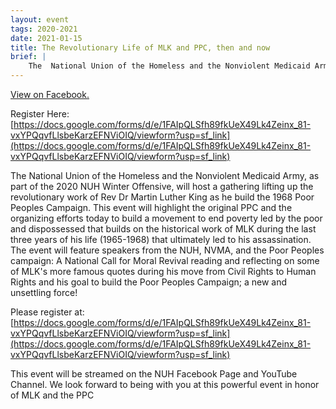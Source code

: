 ```yaml
---
layout: event
tags: 2020-2021
date: 2021-01-15
title: The Revolutionary Life of MLK and PPC, then and now
brief: |
    The  National Union of the Homeless and the Nonviolent Medicaid Army, as part of the 2020 NUH Winter Offensive, will host a gathering lifting up the revolutionary work of Rev Dr Martin Luther King as he build the 1968 Poor Peoples Campaign.
---
```


[View on Facebook.](https://www.facebook.com/events/2876474612672586/)

Register Here: [https://docs.google.com/forms/d/e/1FAIpQLSfh89fkUeX49Lk4Zeinx_81-vxYPQqvfLlsbeKarzEFNViOIQ/viewform?usp=sf_link](https://docs.google.com/forms/d/e/1FAIpQLSfh89fkUeX49Lk4Zeinx_81-vxYPQqvfLlsbeKarzEFNViOIQ/viewform?usp=sf_link)

The  National Union of the Homeless and the Nonviolent Medicaid Army, as part of the 2020 NUH Winter Offensive, will host a gathering lifting up the revolutionary work of Rev Dr Martin Luther King as he build the 1968 Poor Peoples Campaign. This event will highlight the original PPC and the organizing efforts today to build a movement to end poverty led by the poor and dispossessed that builds on the historical work of MLK during the last three years of his life (1965-1968) that ultimately led to his assassination. The event will feature speakers from the NUH, NVMA, and the  Poor Peoples campaign: A National Call for Moral Revival reading and reflecting on some of MLK's more famous quotes during his move from Civil Rights to Human Rights and his goal to build the Poor Peoples Campaign; a new and unsettling force! 

Please register at: [https://docs.google.com/forms/d/e/1FAIpQLSfh89fkUeX49Lk4Zeinx_81-vxYPQqvfLlsbeKarzEFNViOIQ/viewform?usp=sf_link](https://docs.google.com/forms/d/e/1FAIpQLSfh89fkUeX49Lk4Zeinx_81-vxYPQqvfLlsbeKarzEFNViOIQ/viewform?usp=sf_link)

This event will be streamed on the NUH Facebook Page and YouTube Channel.  We look forward to being with you at this powerful event in honor of MLK and the PPC
